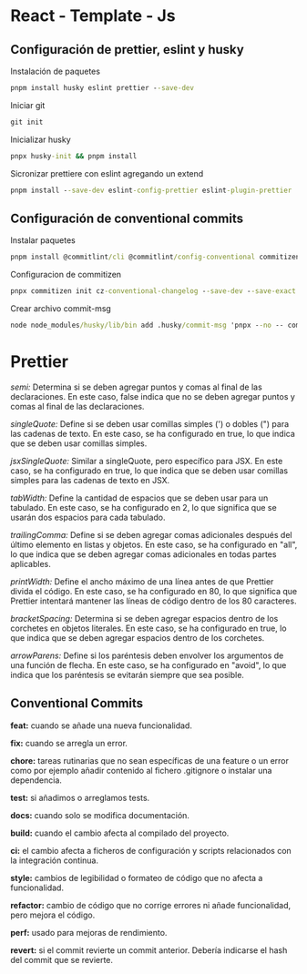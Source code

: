 # React - Template - Js

## Configuración de prettier, eslint y husky

Instalación de paquetes

```cmd
pnpm install husky eslint prettier --save-dev
```

Iniciar git

```cmd
git init
```

Inicializar husky

```cmd
pnpx husky-init && pnpm install
```

Sicronizar prettiere con eslint agregando un extend

```cmd
pnpm install --save-dev eslint-config-prettier eslint-plugin-prettier
```

## Configuración de conventional commits

Instalar paquetes

```cmd
pnpm install @commitlint/cli @commitlint/config-conventional commitizen cz-conventional-changelog --save-dev
```

Configuracion de commitizen

```cmd
pnpx commitizen init cz-conventional-changelog --save-dev --save-exact

```

Crear archivo commit-msg

```cmd
node node_modules/husky/lib/bin add .husky/commit-msg 'pnpx --no -- commitlint --edit "$1"'
```

# Prettier

*semi:* Determina si se deben agregar puntos y comas al final de las declaraciones. En este caso, false indica que no se deben agregar puntos y comas al final de las declaraciones.

*singleQuote:* Define si se deben usar comillas simples (') o dobles (") para las cadenas de texto. En este caso, se ha configurado en true, lo que indica que se deben usar comillas simples.

*jsxSingleQuote:* Similar a singleQuote, pero específico para JSX. En este caso, se ha configurado en true, lo que indica que se deben usar comillas simples para las cadenas de texto en JSX.

*tabWidth:* Define la cantidad de espacios que se deben usar para un tabulado. En este caso, se ha configurado en 2, lo que significa que se usarán dos espacios para cada tabulado.

*trailingComma:* Define si se deben agregar comas adicionales después del último elemento en listas y objetos. En este caso, se ha configurado en "all", lo que indica que se deben agregar comas adicionales en todas partes aplicables.

*printWidth:* Define el ancho máximo de una línea antes de que Prettier divida el código. En este caso, se ha configurado en 80, lo que significa que Prettier intentará mantener las líneas de código dentro de los 80 caracteres.

*bracketSpacing:* Determina si se deben agregar espacios dentro de los corchetes en objetos literales. En este caso, se ha configurado en true, lo que indica que se deben agregar espacios dentro de los corchetes.

*arrowParens:* Define si los paréntesis deben envolver los argumentos de una función de flecha. En este caso, se ha configurado en "avoid", lo que indica que los paréntesis se evitarán siempre que sea posible.

## Conventional Commits

**feat:** cuando se añade una nueva funcionalidad.

**fix:** cuando se arregla un error.

**chore:** tareas rutinarias que no sean específicas de una feature o un error como por ejemplo añadir contenido al fichero .gitignore o instalar una dependencia.

**test:** si añadimos o arreglamos tests.

**docs:** cuando solo se modifica documentación.

**build:** cuando el cambio afecta al compilado del proyecto.

**ci:** el cambio afecta a ficheros de configuración y scripts relacionados con la integración continua.

**style:** cambios de legibilidad o formateo de código que no afecta a funcionalidad.

**refactor:** cambio de código que no corrige errores ni añade funcionalidad, pero mejora el código.

**perf:** usado para mejoras de rendimiento.

**revert:** si el commit revierte un commit anterior. Debería indicarse el hash del commit que se revierte.